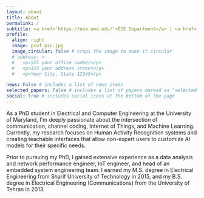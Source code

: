 ```yaml
---
layout: about
title: About
permalink: /
subtitle: <a href='https://ece.umd.edu/'>ECE Department</a> | <a href='https://www.umd.edu/'>University of Maryland, College Park</a>
profile:
  align: right
  image: prof_pic.jpg
  image_circular: false # crops the image to make it circular
  # address: >
  #   <p>555 your office number</p>
  #   <p>123 your address street</p>
  #   <p>Your City, State 12345</p>

news: False # includes a list of news items
selected_papers: False # includes a list of papers marked as "selected={true}"
social: true # includes social icons at the bottom of the page
---
```


As a PhD student in Electrical and Computer Engineering at the University of Maryland, I'm deeply passionate about the intersection of communication, channel coding, Internet of Things, and Machine Learning. Currently, my research focuses on Human Activity Recognition systems and creating teachable interfaces that allow non-expert users to customize AI models for their specific needs.

Prior to pursuing my PhD, I gained extensive experience as a data analysis and network performance engineer, IoT engineer, and head of an embedded system engineering team. I earned my M.S. degree in Electrical Engineering from Sharif University of Technology in 2015, and my B.S. degree in Electrical Engineering (Communications) from the University of Tehran in 2013.
